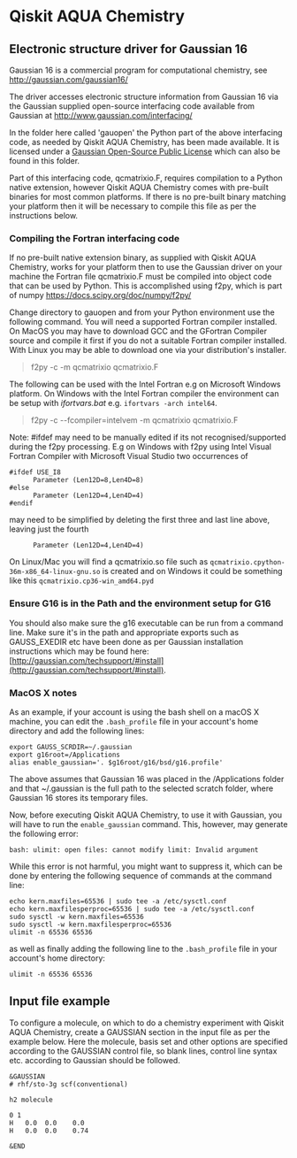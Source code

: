 # Qiskit AQUA Chemistry

## Electronic structure driver for Gaussian 16

Gaussian 16 is a commercial program for computational chemistry, see http://gaussian.com/gaussian16/

The driver accesses electronic structure information from Gaussian 16 via the Gaussian supplied open-source 
interfacing code available from Gaussian at http://www.gaussian.com/interfacing/

In the folder here called 'gauopen' the Python part of the above interfacing code, as needed by Qiskit AQUA Chemistry,
has been made available. It is licensed under a [Gaussian Open-Source Public License](./gauopen/LICENSE.txt) which can
also be found in this folder.

Part of this interfacing code, qcmatrixio.F, requires compilation to a Python native extension, however
Qiskit AQUA Chemistry comes with pre-built binaries for most common platforms. If there is no pre-built binary
matching your platform then it will be necessary to compile this file as per the instructions below.  

### Compiling the Fortran interfacing code

If no pre-built native extension binary, as supplied with Qiskit AQUA Chemistry, works for your platform then
to use the Gaussian driver on your machine the Fortran file qcmatrixio.F must be compiled into object code that can
be used by Python. This is accomplished using f2py, which is part of numpy https://docs.scipy.org/doc/numpy/f2py/

Change directory to gauopen and from your Python environment use the following command. You will need a supported
Fortran compiler installed. On MacOS you may have to download GCC and the GFortran Compiler source and compile it first
if you do not a suitable Fortran compiler installed. With Linux you may be able to download one via your distribution's
installer.

>f2py -c -m qcmatrixio qcmatrixio.F

The following can be used with the Intel Fortran e.g on Microsoft Windows platform. On Windows with the Intel Fortran
compiler the environment can be setup with _ifortvars.bat_ e.g. `ifortvars -arch intel64`. 

>f2py -c --fcompiler=intelvem -m qcmatrixio qcmatrixio.F

Note: #ifdef may need to be manually edited if its not recognised/supported during the f2py processing.
E.g on Windows with f2py using Intel Visual Fortran Compiler with Microsoft Visual Studio two occurrences of 
```
#ifdef USE_I8
      Parameter (Len12D=8,Len4D=8)
#else
      Parameter (Len12D=4,Len4D=4)
#endif
```
may need to be simplified by deleting the first three and last line above, leaving just the fourth
```
      Parameter (Len12D=4,Len4D=4)
```

On Linux/Mac you will find a qcmatrixio.so file such as `qcmatrixio.cpython-36m-x86_64-linux-gnu.so` is created and on 
Windows it could be something like this `qcmatrixio.cp36-win_amd64.pyd`

### Ensure G16 is in the Path and the environment setup for G16

You should also make sure the g16 executable can be run from a command line. Make sure it's in the path and appropriate
exports such as GAUSS_EXEDIR etc have been done as per Gaussian installation instructions which may be found here:
[http://gaussian.com/techsupport/#install](http://gaussian.com/techsupport/#install).


### MacOS X notes

As an example, if your account is using the bash shell on a macOS X machine, you can edit the `.bash_profile` file
in your account's home directory and add the following lines:
```
export GAUSS_SCRDIR=~/.gaussian
export g16root=/Applications
alias enable_gaussian='. $g16root/g16/bsd/g16.profile'
```
The above assumes that Gaussian 16 was placed in the /Applications folder and that ~/.gaussian is the full path to
the selected scratch folder, where Gaussian 16 stores its temporary files. 
 
Now, before executing Qiskit AQUA Chemistry, to use it with Gaussian, you will have to run the `enable_gaussian` command.
This, however, may generate the following error:
```
bash: ulimit: open files: cannot modify limit: Invalid argument
```
While this error is not harmful, you might want to suppress it, which can be done by entering the following sequence
of commands at the command line:
```
echo kern.maxfiles=65536 | sudo tee -a /etc/sysctl.conf
echo kern.maxfilesperproc=65536 | sudo tee -a /etc/sysctl.conf
sudo sysctl -w kern.maxfiles=65536
sudo sysctl -w kern.maxfilesperproc=65536
ulimit -n 65536 65536 
```
as well as finally adding the following line to the `.bash_profile` file in your account's home directory:
```
ulimit -n 65536 65536
```

## Input file example

To configure a molecule, on which to do a chemistry experiment with Qiskit AQUA Chemistry, create a GAUSSIAN section
in the input file as per the example below. Here the molecule, basis set and other options are specified according
to the GAUSSIAN control file, so blank lines, control line syntax etc. according to Gaussian should be followed.
```
&GAUSSIAN
# rhf/sto-3g scf(conventional)

h2 molecule

0 1
H   0.0  0.0    0.0
H   0.0  0.0    0.74

&END
```

